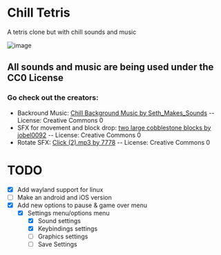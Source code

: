 # Chill Tetris
A tetris clone but with chill sounds and music


![image](https://github.com/user-attachments/assets/8c1ec62e-fdb7-419a-a187-7a25320d7c0d)

## All sounds and music are being used under the CC0 License
### Go check out the creators:
* Backround Music: [Chill Background Music by Seth_Makes_Sounds](https://freesound.org/s/670039/) -- License: Creative Commons 0
* SFX for movement and block drop: [two large cobblestone blocks by jobel0092](https://freesound.org/s/268055/) -- License: Creative Commons 0
* Rotate SFX: [Click (2).mp3 by 7778](https://freesound.org/s/202313/) -- License: Creative Commons 0

# TODO
* [x] Add wayland support for linux
* [ ] Make an android and iOS version
* [x] Add new options to pause & game over menu
  * [x] Settings menu/options menu
    * [x] Sound settings
    * [x] Keybindings settings
    * [ ] Graphics settings
    * [ ] Save Settings
